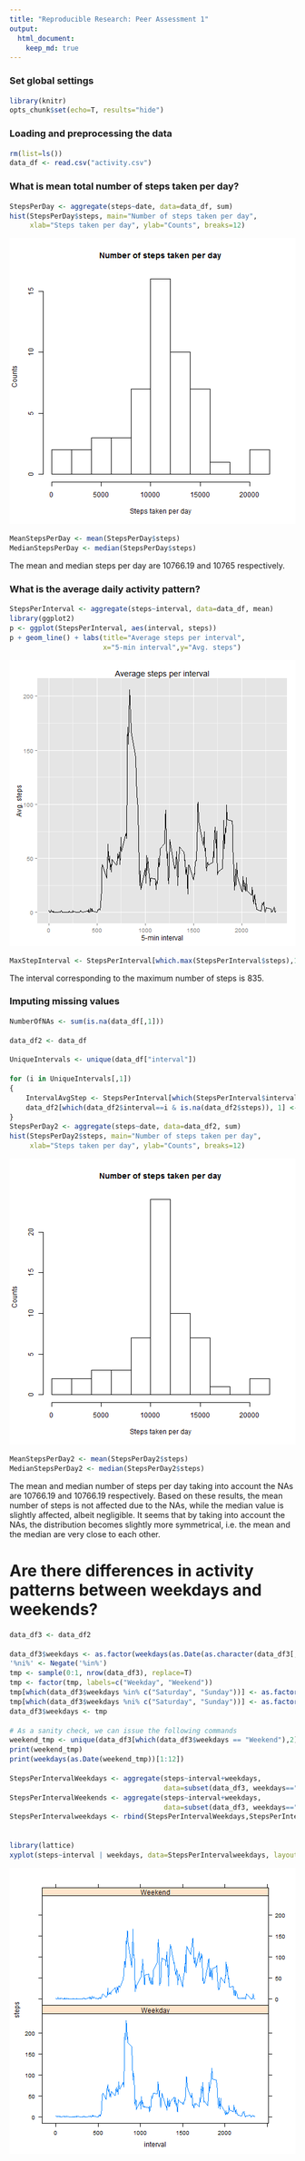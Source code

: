 ```yaml
---
title: "Reproducible Research: Peer Assessment 1"
output: 
  html_document:
    keep_md: true
---
```




### Set global settings

```r
library(knitr)
opts_chunk$set(echo=T, results="hide")
```


### Loading and preprocessing the data

```r
rm(list=ls())
data_df <- read.csv("activity.csv")
```


### What is mean total number of steps taken per day?

```r
StepsPerDay <- aggregate(steps~date, data=data_df, sum)
hist(StepsPerDay$steps, main="Number of steps taken per day",
     xlab="Steps taken per day", ylab="Counts", breaks=12)
```

![plot of chunk MeanStepsPerDayWithoutNA](figure/MeanStepsPerDayWithoutNA-1.png) 

```r
MeanStepsPerDay <- mean(StepsPerDay$steps)
MedianStepsPerDay <- median(StepsPerDay$steps)
```

The mean and median steps per day are 10766.19 and 10765 respectively. 

### What is the average daily activity pattern?

```r
StepsPerInterval <- aggregate(steps~interval, data=data_df, mean)
library(ggplot2)
p <- ggplot(StepsPerInterval, aes(interval, steps))
p + geom_line() + labs(title="Average steps per interval",
                       x="5-min interval",y="Avg. steps")
```

![plot of chunk DailyAcitivityPattern](figure/DailyAcitivityPattern-1.png) 

```r
MaxStepInterval <- StepsPerInterval[which.max(StepsPerInterval$steps),1]
```

The interval corresponding to the maximum number of steps is 835. 


### Imputing missing values

```r
NumberOfNAs <- sum(is.na(data_df[,1]))

data_df2 <- data_df

UniqueIntervals <- unique(data_df["interval"])

for (i in UniqueIntervals[,1]) 
{
    IntervalAvgStep <- StepsPerInterval[which(StepsPerInterval$interval==i), 2]
    data_df2[which(data_df2$interval==i & is.na(data_df2$steps)), 1] <- IntervalAvgStep
}
StepsPerDay2 <- aggregate(steps~date, data=data_df2, sum)
hist(StepsPerDay2$steps, main="Number of steps taken per day",
     xlab="Steps taken per day", ylab="Counts", breaks=12)
```

![plot of chunk ImputingMissingValues](figure/ImputingMissingValues-1.png) 

```r
MeanStepsPerDay2 <- mean(StepsPerDay2$steps)
MedianStepsPerDay2 <- median(StepsPerDay2$steps)
```

The mean and median number of steps per day taking into account the NAs are 10766.19 and 10766.19 respectively. Based on these results, the mean number of steps is not affected due to the NAs, while the median value is slightly affected, albeit negligible. It seems that by taking into account the NAs, the distribution becomes slightly more symmetrical, i.e. the mean and the median are very close to each other. 

# Are there differences in activity patterns between weekdays and weekends?

```r
data_df3 <- data_df2

data_df3$weekdays <- as.factor(weekdays(as.Date(as.character(data_df3[,2]))))
'%ni%' <- Negate('%in%')
tmp <- sample(0:1, nrow(data_df3), replace=T)
tmp <- factor(tmp, labels=c("Weekday", "Weekend"))
tmp[which(data_df3$weekdays %in% c("Saturday", "Sunday"))] <- as.factor("Weekend")
tmp[which(data_df3$weekdays %ni% c("Saturday", "Sunday"))] <- as.factor("Weekday")
data_df3$weekdays <- tmp

# As a sanity check, we can issue the following commands
weekend_tmp <- unique(data_df3[which(data_df3$weekdays == "Weekend"),2])
print(weekend_tmp)
print(weekdays(as.Date(weekend_tmp))[1:12])

StepsPerIntervalWeekdays <- aggregate(steps~interval+weekdays, 
                                      data=subset(data_df3, weekdays=="Weekday"), mean)
StepsPerIntervalWeekends <- aggregate(steps~interval+weekdays, 
                                      data=subset(data_df3, weekdays=="Weekend"), mean)
StepsPerIntervalweekdays <- rbind(StepsPerIntervalWeekdays,StepsPerIntervalWeekends)


library(lattice)
xyplot(steps~interval | weekdays, data=StepsPerIntervalweekdays, layout=c(1,2), type="l")
```

![plot of chunk WeekdaysActivityPatterns](figure/WeekdaysActivityPatterns-1.png) 


